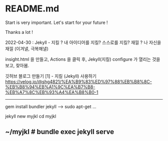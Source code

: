 # README.md

Start is very important.
Let's start for your future !

Thanks a lot !

2022-04-30 : Jekyll - 지킬 ? 내 아이디어를 지킬? 스스로를 지킬?
                      재낄 ? 나 자신을 재낄 (이겨낼, 극복해낼)

insight.html 을 만들고,  Actions 을 클릭 후, Jekyll(지킬) configure 가 열리는 것을 보고, 찾아봄.

깃허브 블로그 만들기 [1] - 지킬 (Jekyll) 사용하기
https://velog.io/@shg4821/%EA%B9%83%ED%97%88%EB%B8%8C-%EB%B8%94%EB%A1%9C%EA%B7%B8-%EB%A7%8C%EB%93%A4%EA%B8%B0-1

-----------------------------------------------
gem install bundler jekyll --> sudo apt-get ...

jekyll new myjkl
cd myjkl

~/myjkl # bundle exec jekyll serve
-----------------------------------------------
